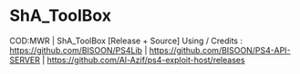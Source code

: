 # ShA_ToolBox
COD:MWR | ShA_ToolBox [Release + Source]
Using / Credits :
https://github.com/BISOON/PS4Lib | https://github.com/BISOON/PS4-API-SERVER | https://github.com/Al-Azif/ps4-exploit-host/releases
